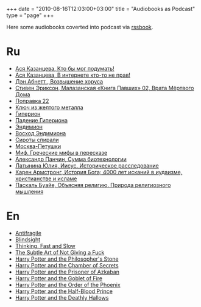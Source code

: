 +++
date = "2010-08-16T12:03:00+03:00"
title = "Audiobooks as Podcast"
type = "page"
+++

Here some audiobooks coverted into podcast via [rssbook](https://github.com/histrio/rssbook).

# Ru
- [Ася Казанцева, Кто бы мог подумать!](https://files.falseprotagonist.me/asya3/asya3.xml)
- [Ася Казанцева, В интернете кто-то не прав!](https://files.falseprotagonist.me/asya2/asya2.xml)
- [Дэн Абнетт , Возвышение хоруса](https://files.falseprotagonist.me/Horus1/Horus1.xml)
- [Стивен Эриксон, Малазанская «Книга Павших» 02, Врата Мёртвого Дома](https://files.falseprotagonist.me/malaz2/malaz2.xml)
- [Поправка 22](https://files.falseprotagonist.me/catch22/catch22.xml)
- [Ключ из желтого металла](https://files.falseprotagonist.me/yellowkey/yellowkey.xml)
- [Гиперион](http://files.falseprotagonist.me/giperion1/giperion1.xml)
- [Падение Гипериона](http://files.falseprotagonist.me/giperion2/giperion2.xml)
- [Эндимион](http://files.falseprotagonist.me/endimion1/endimion1.xml)
- [Восход Эндимиона](https://files.falseprotagonist.me/endimion2/endimion2.xml)
- [Сироты спирали](https://files.falseprotagonist.me/endimion3/endimion3.xml)
- [Москва-Петушки](http://files.falseprotagonist.me/moskva_petushki/moskva_petushki.xml)
- [Миф. Греческие мифы в пересказе](http://files.falseprotagonist.me/mif/mif.xml)
- [Александр Панчин, Сумма биотехнологии](https://files.falseprotagonist.me/panchin01/panchin01.xml)
- [Латынина Юлия, Иисус. Историческое расследование](https://files.falseprotagonist.me/religion03/religion03.xml)
- [Карен Армстронг, История Бога; 4000 лет исканий в иудаизме, христианстве и исламе](https://files.falseprotagonist.me/religion02/religion02.xml)
- [Паскаль Буайе, Объясняя религию. Природа религиозного мышления](https://files.falseprotagonist.me/religion01/religion01.xml)

# En
- [Antifragile](https://files.falseprotagonist.me/antifragile/antifragile.xml)
- [Blindsight](https://files.falseprotagonist.me/blindsight/blindsight.xml)
- [Thinking, Fast and Slow](https://files.falseprotagonist.me/tjinking/tjinking.xml)
- [The Subtle Art of Not Giving a Fuck](https://files.falseprotagonist.me/not_giving_a_fuck/not_giving_a_fuck.xml)
- [Harry Potter and the Philosopher's Stone](https://files.falseprotagonist.me/harry1/harry1.xml)
- [Harry Potter and the Chamber of Secrets](https://files.falseprotagonist.me/harry2/harry2.xml)
- [Harry Potter and the Prisoner of Azkaban](https://files.falseprotagonist.me/harry3/harry3.xml)
- [Harry Potter and the Goblet of Fire](https://files.falseprotagonist.me/harry4/harry4.xml)
- [Harry Potter and the Order of the Phoenix](https://files.falseprotagonist.me/harry5/harry5.xml)
- [Harry Potter and the Half-Blood Prince](https://files.falseprotagonist.me/harry6/harry6.xml)
- [Harry Potter and the Deathly Hallows](https://files.falseprotagonist.me/harry7/harry7.xml)
